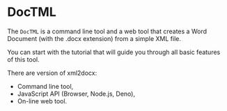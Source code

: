 # DocTML

The `DocTML` is a command line tool and a web tool that creates a Word Document (with the .docx extension) from a simple XML file.

You can start with the tutorial that will guide you through all basic features of this tool.

There are  version of xml2docx:
* Command line tool,
* JavaScript API (Browser, Node.js, Deno),
* On-line web tool.
